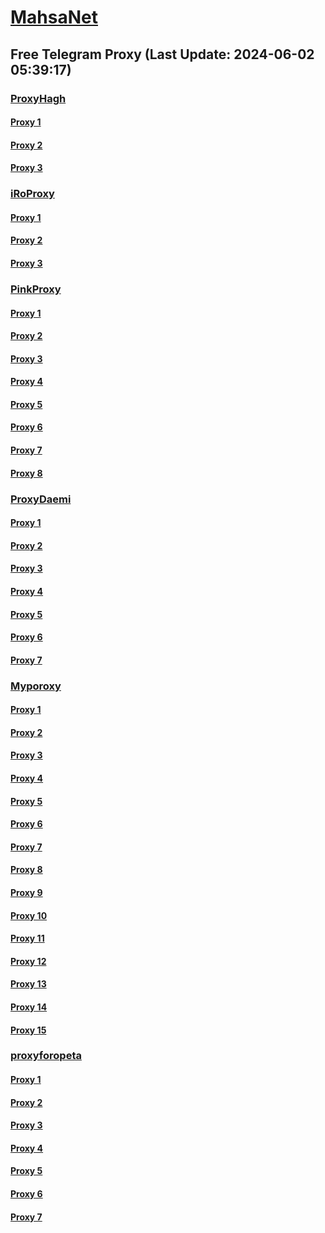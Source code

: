 
# [MahsaNet](https://t.me/mahsa_net)
## Free Telegram Proxy (Last Update: 2024-06-02 05:39:17)
### [ProxyHagh](https://t.me/ProxyHagh)
#### [Proxy 1](tg://proxy?server=50.7.85.219&port=443&secret=eeaa2b136ab43e64286cd737a2136ec9326170742d63656e746f732e6f7267)
#### [Proxy 2](tg://proxy?server=50.7.85.219&port=443&secret=eeaa2b136ab43e64286cd737a2136ec9326170742d63656e746f732e6f7267)
#### [Proxy 3](tg://proxy?server=50.7.85.219&port=443&secret=eeaa2b136ab43e64286cd737a2136ec9326170742d63656e746f732e6f7267)
### [iRoProxy](https://t.me/iRoProxy)
#### [Proxy 1](tg://proxy?server=103.69.224.198&port=6&secret=7HQighJPBNMYVRNB6tdkVw)
#### [Proxy 2](tg://proxy?server=103.69.224.218&port=6&secret=7HQighJPBNMYVRNB6tdkVw)
#### [Proxy 3](tg://proxy?server=103.69.224.198&port=6&secret=7HQighJPBNMYVRNB6tdkVw)
### [PinkProxy](https://t.me/PinkProxy)
#### [Proxy 1](tg://proxy?server=49.12.192.191&port=7980&secret=7HQighJPBNEnVRNB6tdkVw)
#### [Proxy 2](tg://proxy?server=91.107.224.108&port=7&secret=7HQighJPBNEnVRNB6tdkVw)
#### [Proxy 3](tg://proxy?server=91.107.224.108&port=7&secret=7HQighJPBNEnVRNB6tdkVw)
#### [Proxy 4](tg://proxy?server=91.107.224.108&port=7&secret=7HQighJPBNEnVRNB6tdkVw)
#### [Proxy 5](tg://proxy?server=49.12.192.191&port=7980&secret=7HQighJPBNEnVRNB6tdkVw)
#### [Proxy 6](tg://proxy?server=94.130.77.215&port=777&secret=7HQighJPBNEnVRNB6tdkVw)
#### [Proxy 7](tg://proxy?server=23.88.96.191&port=85&secret=7HQighJPBNEnVRNB6tdkVw)
#### [Proxy 8](tg://proxy?server=91.107.224.108&port=7&secret=7HQighJPBNEnVRNB6tdkVw)
### [ProxyDaemi](https://t.me/ProxyDaemi)
#### [Proxy 1](tg://proxy?server=50.7.85.219&port=443&secret=eee7ce9f4679bfc87bb93390ed56e2c9686170742d6d6972726f722e6f7267)
#### [Proxy 2](tg://proxy?server=204.12.192.218&port=443&secret=ee1603010200010001fc030386e24c3add646f636b65722d6d6972726f722e6f7267)
#### [Proxy 3](tg://proxy?server=204.12.192.221&port=443&secret=ee1603010200010001fc030386e24c3add6170742d6b65726e656c2e6f7267)
#### [Proxy 4](tg://proxy?server=195.201.251.220&port=67&secret=FgMBAgABAAH8AwOG4kw63Q%3D%3D)
#### [Proxy 5](tg://proxy?server=159.69.102.58&port=67&secret=FgMBAgABAAH8AwOG4kw63Q%3D%3D)
#### [Proxy 6](tg://proxy?server=95.217.24.39&port=67&secret=FgMBAgABAAH8AwOG4kw63Q%3D%3D)
#### [Proxy 7](tg://proxy?server=195.201.252.107&port=67&secret=FgMBAgABAAH8AwOG4kw63Q%3D%3D)
### [Myporoxy](https://t.me/Myporoxy)
#### [Proxy 1](tg://proxy?server=web.cloudflare.com.www.gmail.com.vordok.sbs&port=1919&secret=7HQighJPBNMYVRNB6tdkVw)
#### [Proxy 2](tg://proxy?server=Login.Cloudflare.com.www.play.google.com.ebroman.uno&port=1919&secret=7HQighJPBNMYVRNB6tdkVw)
#### [Proxy 3](tg://proxy?server=Web.cloudflare.com.www.gmail.com.vordok.sbs&port=1919&secret=7HQighJPBNMYVRNB6tdkVw)
#### [Proxy 4](tg://proxy?server=login.Cloudflare.com.www.play.google.com.ebroman.uno&port=1919&secret=7HQighJPBNMYVRNB6tdkVw)
#### [Proxy 5](tg://proxy?server=web.cloudflare.com.www.gmail.com.vordok.sbs&port=1919&secret=7HQighJPBNMYVRNB6tdkVw)
#### [Proxy 6](tg://proxy?server=Login.Cloudflare.com.www.play.google.com.ebroman.uno&port=1919&secret=7HQighJPBNMYVRNB6tdkVw)
#### [Proxy 7](tg://proxy?server=Web.cloudflare.com.www.gmail.com.vordok.sbs&port=1919&secret=7HQighJPBNMYVRNB6tdkVw)
#### [Proxy 8](tg://proxy?server=Dash.Cloudflare.com.www.google.com.hercoll.pw&port=1919&secret=7HQighJPBNMYVRNB6tdkVw)
#### [Proxy 9](tg://proxy?server=web.cloudflare.com.www.gmail.com.vordok.sbs&port=1919&secret=7HQighJPBNMYVRNB6tdkVw)
#### [Proxy 10](tg://proxy?server=Login.Cloudflare.com.www.play.google.com.ebroman.uno&port=1919&secret=7HQighJPBNMYVRNB6tdkVw)
#### [Proxy 11](tg://proxy?server=Web.cloudflare.com.www.gmail.com.vordok.sbs&port=1919&secret=7HQighJPBNMYVRNB6tdkVw)
#### [Proxy 12](tg://proxy?server=Dash.Cloudflare.com.www.google.com.hercoll.pw&port=1919&secret=7HQighJPBNMYVRNB6tdkVw)
#### [Proxy 13](tg://proxy?server=web.cloudflare.com.www.gmail.com.vordok.sbs&port=1919&secret=7HQighJPBNMYVRNB6tdkVw)
#### [Proxy 14](tg://proxy?server=login.Cloudflare.com.www.play.google.com.ebroman.uno&port=1919&secret=7HQighJPBNMYVRNB6tdkVw)
#### [Proxy 15](tg://proxy?server=Login.Cloudflare.com.www.play.google.com.ebroman.uno&port=1919&secret=7HQighJPBNMYVRNB6tdkVw)
### [proxyforopeta](https://t.me/proxyforopeta)
#### [Proxy 1](tg://proxy?server=ov104-irnic.ir.biores.ir.drchvoshi.com.razinco.com.itparts.ir.kelidefars.ir.likexweb.com.mahanasa.ir.pazhma-shhad.com.wa-sh-tak.ir.stan-esti.ir.irbpi.ir.jumand.com.tablighnama.com.haditv.biz.ttaco.com.arabic-faster.ir.art36.ir.ayhanmobilecompany.website&port=443&secret=3dpBFlW2hP6Hq_WOwiNeKBY=)
#### [Proxy 2](tg://proxy?server=50.7.85.219&port=443&secret=eeaa2b136ab43e64286cd737a2136ec9326170742d63656e746f732e6f7267)
#### [Proxy 3](tg://proxy?server=cloudflare.nokia.net.co.uk.do_yo.want_to.clash_with.this.www.microsoft.com.there_is_no.place_like.localhost.www.bing.com.count_with_me.cyou.net.digikala.com.msn.com.bsi.ir.enamad.ir.now_sud.again_to_fight.everyone.i_am.the_inte.Modisehfashion.foundation.&port=443&secret=7gAAAAAAAAAAAAAAAAAAAAB0Z2p1Lm9yZw==)
#### [Proxy 4](tg://proxy?server=50.7.87.82&port=443&secret=ee1603010200010001fc030386e24c3add6862616E696D2E696E666F)
#### [Proxy 5](tg://proxy?server=91.107.224.108&port=7&secret=7HQighJPBNEnVRNB6tdkVw)
#### [Proxy 6](tg://proxy?server=92.42.100.156&port=4443&secret=7HQighJPBNMYVRNB6tdkVw)
#### [Proxy 7](tg://proxy?server=92.42.100.156&port=4443&secret=7HQighJPBNMYVRNB6tdkVw)

    